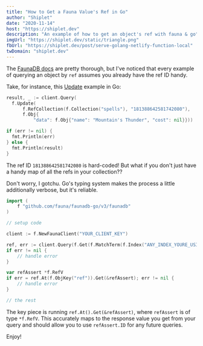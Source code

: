 ```yaml
---
title: "How to Get a Fauna Value's Ref in Go"
author: "Shiplet"
date: "2020-11-14"
host: "https://shiplet.dev"
description: "An example of how to get an object's ref with fauna & go"
imgUrl: "https://shiplet.dev/static/triangle.png"
fbUrl: "https://shiplet.dev/post/serve-golang-netlify-function-local"
twDomain: "shiplet.dev"
---
```


The [FaunaDB docs](https://docs.fauna.com/fauna/current/) are pretty thorough, but I've noticed that every example of querying an object by `ref` assumes you already have the ref ID handy.

Take, for instance, this [Update](https://docs.fauna.com/fauna/current/api/fql/functions/update?lang=go) example in Go:

```go
result, _ := client.Query(
  f.Update(
      f.RefCollection(f.Collection("spells"), "181388642581742080"),
      f.Obj{
          "data": f.Obj{"name": "Mountain's Thunder", "cost": nil}}))

if (err != nil) {
  fmt.Println(err)
} else {
  fmt.Println(result)
}
```

The ref ID `181388642581742080` is hard-coded! But what if you don't just have a handy map of all the refs in your collection??

Don't worry, I gotchu. Go's typing system makes the process a little additionally verbose, but it's reliable.

```go
import (
    f "github.com/fauna/faunadb-go/v3/faunadb"
)

// setup code

client := f.NewFaunaClient("YOUR_CLIENT_KEY")

ref, err := client.Query(f.Get(f.MatchTerm(f.Index("ANY_INDEX_YOURE_USING"), theSearchValue)))
if err != nil {
    // handle error
}

var refAssert *f.RefV
if err = ref.At(f.ObjKey("ref")).Get(&refAssert); err != nil {
    // handle error
}

// the rest
```

The key piece is running `ref.At().Get(&refAssert)`, where `refAssert` is of type `*f.RefV`. This accurately maps to the response value you get from your query and should allow you to use `refAssert.ID` for any future queries.

Enjoy!